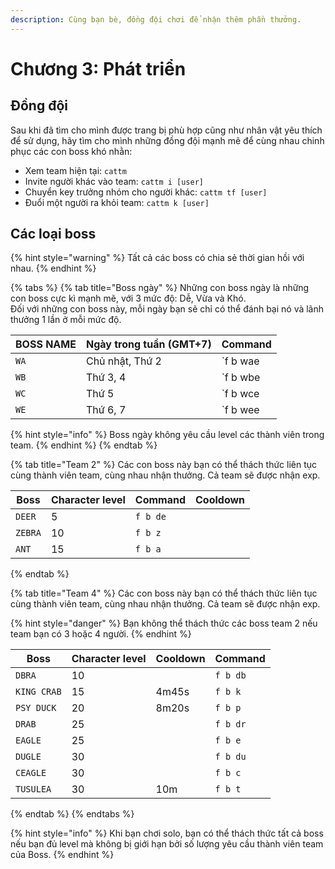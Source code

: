 ```yaml
---
description: Cùng bạn bè, đồng đội chơi để nhận thêm phần thưởng.
---
```


# Chương 3: Phát triển

## Đồng đội

Sau khi đã tìm cho mình được trang bị phù hợp cũng như nhân vật yêu thích để sử dụng, hãy tìm cho mình những đồng đội mạnh mẽ để cùng nhau chinh phục các con boss khó nhằn:

* Xem team hiện tại: `cattm`
* Invite người khác vào team: `cattm i [user]`
* Chuyển key trưởng nhóm cho người khác: `cattm tf [user]`
* Đuổi một người ra khỏi team: `cattm k [user]`

## Các loại boss

{% hint style="warning" %}
Tất cả các boss có chia sẻ thời gian hồi với nhau.
{% endhint %}

{% tabs %}
{% tab title="Boss ngày" %}
Những con boss ngày là những con boss cực kì mạnh mẽ, với 3 mức độ: Dễ, Vừa và Khó.\
Đối với những con boss này, mỗi ngày bạn sẽ chỉ có thể đánh bại nó và lãnh thưởng 1 lần ở mỗi mức độ.

| BOSS NAME | Ngày trong tuần (GMT+7) | Command   |
| --------- | ----------------------- | --------- |
| `WA`      | Chủ nhật, Thứ 2         | \`f b wae |
| `WB`      | Thứ 3, 4                | \`f b wbe |
| `WC`      | Thứ 5                   | \`f b wce |
| `WE`      | Thứ 6, 7                | \`f b wee |

{% hint style="info" %}
Boss ngày không yêu cầu level các thành viên trong team.
{% endhint %}
{% endtab %}

{% tab title="Team 2" %}
Các con boss này bạn có thể thách thức liên tục cùng thành viên team, cùng nhau nhận thưởng. Cả team sẽ được nhận exp.

| Boss    | Character level | Command  | Cooldown |
| ------- | --------------- | -------- | -------- |
| `DEER`  | 5               | `f b de` |          |
| `ZEBRA` | 10              | `f b z`  |          |
| `ANT`   | 15              | `f b a`  |          |
{% endtab %}

{% tab title="Team 4" %}
Các con boss này bạn có thể thách thức liên tục cùng thành viên team, cùng nhau nhận thưởng. Cả team sẽ được nhận exp.

{% hint style="danger" %}
Bạn không thể thách thức các boss team 2 nếu team bạn có 3 hoặc 4 người.
{% endhint %}

| Boss        | Character level | Cooldown | Command  |
| ----------- | --------------- | -------- | -------- |
| `DBRA`      | 10              |          | `f b db` |
| `KING CRAB` | 15              | 4m45s    | `f b k`  |
| `PSY DUCK`  | 20              | 8m20s    | `f b p`  |
| `DRAB`      | 25              |          | `f b dr` |
| `EAGLE`     | 25              |          | `f b e`  |
| `DUGLE`     | 30              |          | `f b du` |
| `CEAGLE`    | 30              |          | `f b c`  |
| `TUSULEA`   | 30              | 10m      | `f b t`  |
{% endtab %}
{% endtabs %}

{% hint style="info" %}
Khi bạn chơi solo, bạn có thể thách thức tất cả boss nếu bạn đủ level mà không bị giới hạn bởi số lượng yêu cầu thành viên team của Boss.
{% endhint %}
